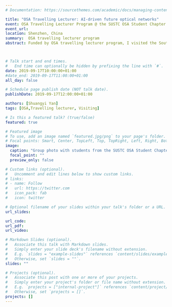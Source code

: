 ```yaml
---
# Documentation: https://sourcethemes.com/academic/docs/managing-content/

title: "OSA Travelling Lecturer: AI-driven future optical networks"
event: OSA Travelling Lecturer Program @ the SUSTC OSA Student Chapter
event_url:
location: Shenzhen, China 
summary:  OSA travelling lecturer program 
abstract: Funded by OSA travelling lecturer program, I visited the Southern University of Sciences and Technology (SUSTEC) and gave a talk to the SUSTC OSA Student Chapter. It's always my big pleasure to share my thoughts and experience in research and life with students. Hope my experience and stories could inspire these young minds to pursue their dreams.



# Talk start and end times.
#   End time can optionally be hidden by prefixing the line with `#`.
date: 2019-09-17T10:00:00+01:00
#date_end: 2019-09-17T11:00:00+01:00
all_day: false

# Schedule page publish date (NOT talk date).
publishDate: 2019-09-17T12:00:00+01:00

authors: [Shuangyi Yan]
tags: [OSA,Travelling lecturer, Visiting]

# Is this a featured talk? (true/false)
featured: true

# Featured image
# To use, add an image named `featured.jpg/png` to your page's folder. 
# Focal points: Smart, Center, TopLeft, Top, TopRight, Left, Right, BottomLeft, Bottom, BottomRight.
image:
  caption: "Group photo with students from the SUSTC OSA Student Chapter"
  focal_point: ""
  preview_only: false

# Custom links (optional).
#   Uncomment and edit lines below to show custom links.
# links:
# - name: Follow
#   url: https://twitter.com
#   icon_pack: fab
#   icon: twitter

# Optional filename of your slides within your talk's folder or a URL.
url_slides:

url_code:
url_pdf:
url_video:

# Markdown Slides (optional).
#   Associate this talk with Markdown slides.
#   Simply enter your slide deck's filename without extension.
#   E.g. `slides = "example-slides"` references `content/slides/example-slides.md`.
#   Otherwise, set `slides = ""`.
slides: ""

# Projects (optional).
#   Associate this post with one or more of your projects.
#   Simply enter your project's folder or file name without extension.
#   E.g. `projects = ["internal-project"]` references `content/project/deep-learning/index.md`.
#   Otherwise, set `projects = []`.
projects: []
---
```

